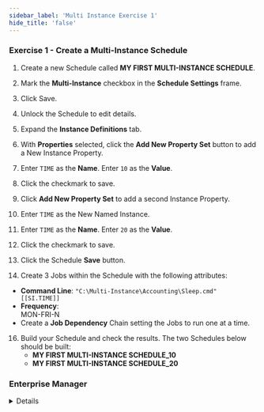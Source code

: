 ```yaml
---
sidebar_label: 'Multi Instance Exercise 1'
hide_title: 'false'
---
```



### Exercise 1 - Create a Multi-Instance Schedule

1. Create a new Schedule called **MY FIRST MULTI-INSTANCE SCHEDULE**.
2. Mark the **Multi-Instance** checkbox in the **Schedule Settings** frame.
3. Click Save.
4. Unlock the Schedule to edit details. 
5. Expand the **Instance Definitions** tab.
6. With **Properties** selected, click the **Add New Property Set** button to add a New Instance Property.
7. Enter ```TIME``` as the **Name**. Enter ```10``` as the **Value**.
8. Click the checkmark to save.
11. Click **Add New Property Set** to add a second Instance Property.
12. Enter ```TIME``` as the New Named Instance.
12. Enter ```TIME``` as the **Name**. Enter ```20``` as the **Value**.
13. Click the checkmark to save. 
14. Click the Schedule **Save** button.

15. Create 3 Jobs within the Schedule with the following attributes:
* **Command Line**: ```"C:\Multi-Instance\Accounting\Sleep.cmd" [[SI.TIME]]```
* **Frequency**:  
    MON-FRI-N  
* Create a **Job Dependency** Chain setting the Jobs to run one at a time.
16. Build your Schedule and check the results. The two Schedules below should be built:
    * **MY FIRST MULTI-INSTANCE SCHEDULE_10**
    * **MY FIRST MULTI-INSTANCE SCHEDULE_20**


### Enterprise Manager

<details>

1. Create a new Schedule called **MY FIRST MULTI-INSTANCE SCHEDULE**.
2. Mark the **Multi-Instance** checkbox in the **Schedule Properties** frame.
3. Click the **Instance Definitions** tab.
4. Click in the **Define Property Values** textbox.
5. Type ```TIME=10``` and click **Add**.
6. Update ```TIME=10``` to ```TIME=20``` and click **Add**. 
* This will create a 2nd Instance Definition for the Property ```TIME```.
7. Click the **Save** button on the Schedule Master toolbar.
8. Move to the Job Master and create 3 Jobs with the following attributes:
* **Command Line**: ```"C:\Multi-Instance\Accounting\Sleep.cmd" [[SI.TIME]]```
* **Frequency**:  
    MON-FRI-N  
* Create a **Job Dependency** Chain setting the Jobs to run one at a time.
9. Build your Schedule and check the results. The two Schedules below should be built:
    * **MY FIRST MULTI-INSTANCE SCHEDULE_10**
    * **MY FIRST MULTI-INSTANCE SCHEDULE_20**

</details>